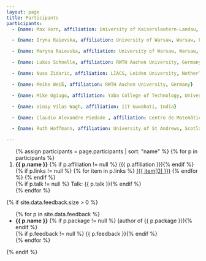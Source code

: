 ```yaml
---
layout: page
title: Participants
participants:
  - {name: Max Horn, affiliation: University of Kaiserslautern-Landau, Germany}

  - {name: Iryna Raievska, affiliation: University of Warsaw, Warsaw, Poland; Institute of Mathematics of National Academy of Sciences of Ukraine, Kyiv, Ukraine}

  - {name: Maryna Raievska, affiliation: University of Warsaw, Warsaw, Poland; Institute of Mathematics of National Academy of Sciences of Ukraine, Kyiv, Ukraine}

  - {name: Lukas Schnelle, affiliation: RWTH Aachen University, Germany}

  - {name: Nusa Zidaric, affiliation: LIACS, Leiden University, Netherlands}

  - {name: Meike Weiß, affiliation: RWTH Aachen University, Germany}

  - {name: Mike Ogiugo, affiliation: Yaba College of Technology, University of Ibadan, Nigeria}

  - {name: Vinay Vilas Wagh, affiliation: IIT Guwahati, India}

  - {name: Claudio Alexandre Piedade , affiliation: Centro de Matemática da Universidade do Porto, Portugal}

  - {name: Ruth Hoffmann, affiliation: University of St Andrews, Scotland}

---
```


<ol>{% assign participants = page.participants | sort: "name" %}
{% for p in participants %}
  <li>
    <strong>{{ p.name }}</strong>
    {% if p.affiliation != null %} ({{ p.affiliation }}){% endif %}
    {% if p.links != null %}
        {% for item in p.links %}
            <a href="{{ item[1] }}">({{ item[0] }})</a>
        {% endfor %}
    {% endif %}
    <br/>
      {% if p.talk != null %} Talk: {{ p.talk }}{% endif %}
  </li>
{% endfor %}
</ol>

{% if site.data.feedback.size > 0 %}

<ul>
{% for p in site.data.feedback %}
  <li>
    <strong>{{ p.name }}</strong>
    {% if p.package != null %} (author of {{ p.package }}){% endif %}
    <br/>
    {% if p.feedback != null %} {{ p.feedback }}{% endif %}
  </li>
{% endfor %}
</ul>

{% endif %}
